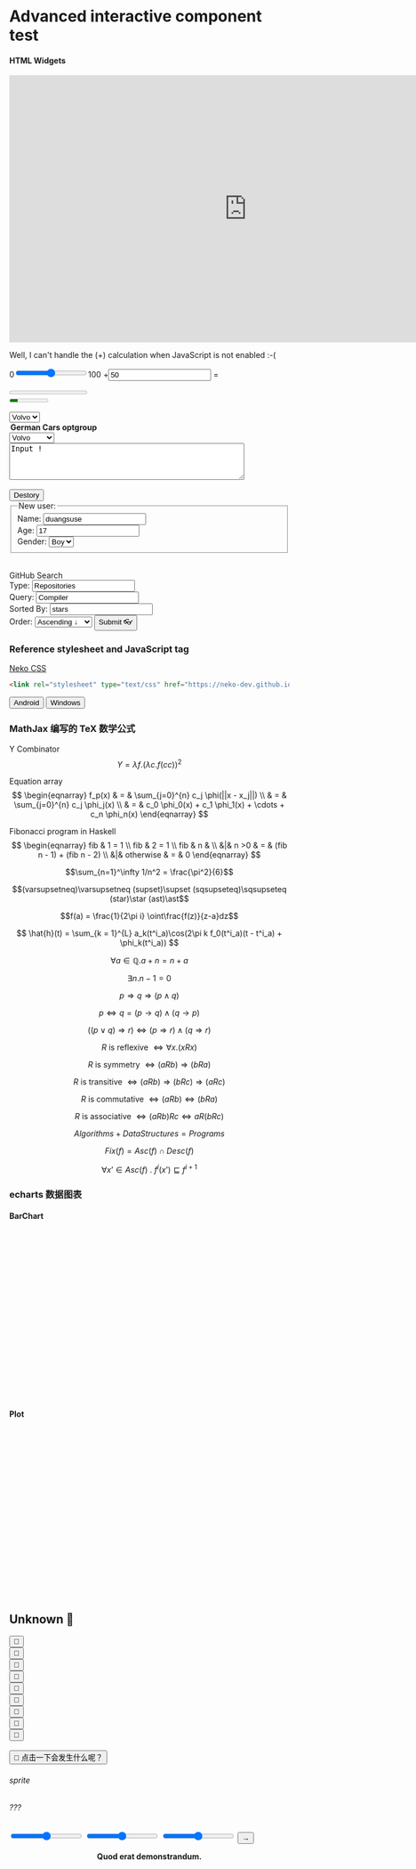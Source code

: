 # Advanced interactive component test

#### HTML Widgets

<noframes>Well, missing a embed from YouTube, right<br></noframes>

<iframe width="853" height="480" src="https://www.youtube.com/embed/2MsN8gpT6jY" frameborder="0" allow="accelerometer; autoplay; encrypted-media; gyroscope; picture-in-picture" allowfullscreen></iframe>

<noscript>Well, I can't handle the (+) calculation when JavaScript is not enabled :-(<br></noscript>

<form oninput="x.value=Number.parseInt(a.value)+Number.parseInt(b.value);document.getElementById('intro-typesetting-p').value=x.value">
  0<input type="range" id="a" value="50">100
  +<input type="number" id="b" value="50" max="100">
  = <output name="x" for="a b"></output>
</form>

<progress id="intro-typesetting-p" value="0" min="0" max="150"></progress>
<br>
<meter value="2" min="0" max="10">2 out of 10</meter>
<br>

<select>
  <option value="volvo">Volvo</option>
  <option value="saab">Saab</option>
  <option value="opel">Opel</option>
  <option value="audi">Audi</option>
</select>

<optgroup label="German Cars optgroup"></optgroup>
<select>
  <option value="volvo">Volvo</option>
  <option value="saab">Saab</option>
  <option value="mercedes">Mercedes</option>
  <option value="audi">Audi</option>
</select>
<br>
<textarea rows="4" cols="50">
Input !
</textarea>
<br>
<dialog id="intro-typesetting-dialog"><span style="color:red">WARNING!!!</span> Running JavaScript thread spawn bomb...</dialog>
<br>
<input type="button" onclick="document.getElementById('intro-typesetting-dialog').setAttribute('open', '')" value="Destory" />
<br>
<form>
  <fieldset>
    <legend>New user:</legend>
    Name: <input type="text" placeholder="you name" maxlength="10" value="duangsuse"><br>
    Age: <input type="number" max="80" value="17"><br>
    Gender: <select>
      <option value="♂">Boy</option>
      <option value="♀">Girl</option>
    </select>
  </fieldset>
</form>
<br>
<form action="//github.com/search" method="get">
  <summary>GitHub Search</summary>
  Type: <input type="text" name="type" value="Repositories"><br>
  Query: <input type="text" name="q" value="Compiler"><br>
  Sorted By: <input type="text" name="s" value="stars"><br>
  Order: <select name="o">
  <!-- 箭头从小值指向大值 -->
    <option value="asc">Ascending ↓</option>
    <option value="desc">Descending ↑</option>
  </select>
  <input type="submit" value="Submit 👓">
</form>

### Reference stylesheet and JavaScript tag

[Neko CSS](https://neko-dev.github.io/neko.css/)

```html
<link rel="stylesheet" type="text/css" href="https://neko-dev.github.io/neko.css/dist/css/neko.css">
```

<link rel="stylesheet" type="text/css" href="https://neko-dev.github.io/neko.css/dist/css/neko.css">

<script type="text/javascript">
function sety(s) {document.getElementsByTagName('output')['y'].innerHTML=s;}
</script>
<button id="intro_typesetting_neko_ia" class="neko-btn merge shadow neko-color-green" onclick="sety('<var>dr</var>oid 📱')">Android</button>
<button id="intro_typesetting_neko_ib" class="neko-btn merge shadow neko-color-blue" onclick="sety('win 🖥')">Windows</button>
<br>
<output name="y" for="intro_typesetting_neko_ia intro_typesetting_neko_-_ib"></output>

### MathJax 编写的 TeX 数学公式

<script type="text/javascript" src="https://cdnjs.cloudflare.com/ajax/libs/mathjax/2.7.5/MathJax.js?config=TeX-AMS-MML_HTMLorMML" defer></script>

Y Combinator
$$Y = \lambda f. (\lambda c. f (c c))^2$$

Equation array
$$
\begin{eqnarray}
 f_p(x) & = & \sum_{j=0}^{n} c_j \phi(||x - x_j||)  \\
& = & \sum_{j=0}^{n} c_j \phi_j(x) \\
& = & c_0 \phi_0(x) + c_1 \phi_1(x) + \cdots + c_n \phi_n(x)
\end{eqnarray}
$$

Fibonacci program in Haskell
$$
\begin{eqnarray}
fib & 1 = 1 \\
fib & 2 = 1 \\
fib & n & \\
&|& n >0 & = & (fib n - 1) + (fib n - 2) \\
&|& otherwise & = & 0
\end{eqnarray}
$$

$$\sum_{n=1}^\infty 1/n^2 = \frac{\pi^2}{6}$$

$$(varsupsetneq)\varsupsetneq (supset)\supset (sqsupseteq)\sqsupseteq (star)\star (ast)\ast$$

$$f(a) = \frac{1}{2\pi i} \oint\frac{f(z)}{z-a}dz$$

$$
\hat{h}(t) = \sum_{k = 1}^{L} a_k(t^i_a)\cos(2\pi k f_0(t^i_a)(t - t^i_a) + \phi_k(t^i_a))
$$

$$\forall{a\in{\mathbb{Q}}}. a+n=n+a$$

$$\exists{n}. n-1=0$$

$$p \Rightarrow q \Rightarrow (p\land q)$$

$$p \Leftrightarrow q = (p \rightarrow q) \land (q \rightarrow p)$$

$$((p \lor q) \Rightarrow r) \Leftrightarrow (p \Rightarrow r) \land (q \Rightarrow r)$$

$$\mathit{R} \text{ is reflexive } \Leftrightarrow \forall{x}. (x \mathit{R} x)$$

$$\mathit{R} \text{ is symmetry } \Leftrightarrow (a \mathit{R} b) \Rightarrow (b \mathit{R} a)$$

$$\mathit{R} \text{ is transitive } \Leftrightarrow (a \mathit{R} b) \Rightarrow (b \mathit{R} c) \Rightarrow (a \mathit{R} c)$$

$$\mathit{R} \text{ is commutative } \Leftrightarrow (a \mathit{R} b) \Leftrightarrow (b \mathit{R} a)$$

$$\mathit{R} \text{ is associative } \Leftrightarrow (a \mathit{R} b) \mathit{R} c \Leftrightarrow a \mathit{R} (b \mathit{R} c)$$

$$Algorithms + Data Structures = Programs$$

$$Fix(f)=Asc(f)\cap Desc(f)$$

$$\forall x’ \in \mathit{Asc}(f) \ . \ f^i(x’) \sqsubseteq f^{i+1}$$


### echarts 数据图表

#### BarChart

<script src="https://www.echartsjs.com/examples/vendors/echarts/echarts.min.js" defer></script>

<style>
#chart { width: 512px; height: 300px }
</style>
<div id="chart"></div>
<script type="text/javascript">
const onload = (fn)=> {
  let bus=document.addEventListener.bind(document, 'DOMContentLoaded');
  bus(fn); };

onload(function(){
var testChart = echarts.init(document.getElementById('chart'));

var option = {
  title: { text: '小林家的苹果派' },
  toolbox: {
      feature: {
          dataZoom: { yAxisIndex: 'none' },
          restore: {},
          saveAsImage: {}
      }
  },
  tooltip: {},
  dataZoom: [
      {
          show: true,
          realtime: true,
          start: 0,
          end: 512
      },
      {
          type: 'inside',
          realtime: true,
          start: 0,
          end: 512
      }
  ],
  legend: { data: ['苹果派份数'], x: 'middle' },
  xAxis: {
      data: ['龙 A', '龙 B', '龙 C', '小林']
  },
  yAxis: {},
  series: [{
      name: '苹果派份数',
      type: 'bar',
      data: ['2', '1', '4', '9']
  }]
};

testChart.setOption(option);
});
</script>

#### Plot

<style>
#chart2 { width: 512px; height: 300px }
</style>
<div id="chart2"></div>

<script>
function range(start, stop, step = 1) {
  let res = [];
  for (let i=start; i<stop; i+=step) {
    res.push(i);
  } return res;
}

/**
Now I know Object.assign is more efficient...
*/
function copy(obj) {return Object.assign({}, obj);}
function mix(obj, ext) {
  let names /*It's enough.*/ = Object.getOwnPropertyNames(ext);
  let renew = copy(obj);
  for (let name of names) {
    renew[name] = ext[name];
  }
  return renew;
}

onload(() => {
  let chart2 = echarts.init(document.getElementById('chart2'));

  let xrange = range(0,100,1);
  let type = 'value';
  let datazoom_defs = { realtime: true, start: 0, end: 512 };
  let line_defs = { type: 'line', smooth: true };

  let sinys = mix(line_defs, {data:xrange.map(Math.sin)});

  let {cos, tan, asin, acos, tanh, exp, log, hypot, fround, random, pow, trunc} = Math;

  let funs = [cos, tan, asin, acos, tanh, exp, log, hypot, fround, random, pow, trunc];

  let option = {
    title: { text: 'Triangle waves and more' },
    xAxis: { type, data: xrange },
    yAxis: { type },
    tooltip: { trigger: 'axis' },
    toolbox: {
        feature: {
            dataZoom: { yAxisIndex: 'none' },
            restore: {}, saveAsImage: {}}},
    dataZoom: [
        mix(datazoom_defs, {show: true}),
        mix(datazoom_defs, {type: 'inside'})],

    legend: mix({ x: 'middle' }, {data: funs.map(f => f.name)}),
    series: funs.map(f => mix(line_defs, {name:f.name, data:xrange.map(f)}))
  }

  chart2.setOption(option);
});
</script>

<link rel="stylesheet" href="resources/css/security-effect.css" />

## <a id="cysp">Unknown</a> <a id="chickenz" class="chicken-anim">🐔</a>

<div id="🐣">
  <button class="chicken-anim" id="chkens0">🐔</button>
  <br><button class="chicken-anim" id="chkens1">🐔</button>
  <br><button class="chicken-anim" id="chkens2">🐔</button>
  <br><button class="chicken-anim" id="chkens3">🐔</button>
  <br><button class="chicken-anim" id="chkens4">🐔</button>
  <br><button class="chicken-anim" id="chkens5">🐔</button>
  <br><button class="chicken-anim" id="chkens6">🐔</button>
  <br><button class="chicken-anim" id="chkens7">🐔</button>
  <br><button class="chicken-anim" id="chkens8">🐔</button>
  <br><br>
  <button id="cc" class="neko-btn merge shadow neko-color-green"><text class="chicken-anim" style="display:inline-block">🤔</text> 点击一下会发生什么呢？</button>
  <h6>sprite</h6>
  <h6>???</h6>
  <input id="sound-vol" type="range" min="0" max="100" />
  <input id="rate-ctr" type="range" min="50" max="400" />
  <input id="skip-ctr" type="range" min="-10" max="10" />
  <button id="skip-do" class="neko-btn merge shadow neko-color-lime">→</button>
</div>

<script src="https://cdnjs.cloudflare.com/ajax/libs/howler/2.1.2/howler.core.min.js" integrity="sha256-q2vnVvwrx3RbYXPyAwx7c2npmULQg2VdCXBoJ5+iigs=" crossorigin="anonymous"></script>
<script>
const byId = document.getElementById.bind(document);

onload(()=> {
  const loc = 'resources/audio/15e14b2ca405cc4a0419f4091f125b7235b8264d.mp3';
  const chilk = '🐣';

  let
    rate_ctr = byId('rate-ctr'),
    skip_ctr = byId('skip-ctr')
    skip_btn = byId('skip-do');

  let pos = 0,
      skp = 0;

  skip_ctr.oninput = (line) => {
    skp = Number.parseInt(skip_ctr.value);
    console.log("New skip offset ", skp);
  };

  skip_btn.onclick = () => {
    console.log("Skipping, ", skp, pos);

    if (Howler.usingWebAudio) {
      pos=Howler.ctx.currentTime;
      Howler.ctx.currentTime = pos + skp;
    }
    else {ud83dudc14.seek(skp);}
  };

  rate_ctr.oninput = (line) => {
    let metr = Number.parseInt(rate_ctr.value) *0.01;
    ud83dudc14.rate(metr);
    console.log("New playback rate ", metr);
  };

  let lyric_points = range(1,8+1).map(i => byId(`chkens${i}`));
  for (let elem of lyric_points) {
    elem.onclick = () => {elem.innerText='🐣';elem.classList.add(chicken_anim)};
  }

  let volumer = byId('sound-vol');
  volumer.oninput = (line) => {
    let metr = Number.parseInt(volumer.value) *0.01;
    ud83dudc14.volume(metr)
    console.log("New volume ", metr);
  };

  let tried = 0; // 要按 N 次才有效果...
  let lyrics = false;

  function 壮士() {alert("🐔 LOVE YOU！");}

  let ud83dudc14 = new Howl({src:[loc],autoplay:false,onend:壮士});
  let chi = byId(chilk);
  let cc = byId('cc');

  function truncMovePoint(dx) { while (Math.trunc(dx) !==dx) {dx = dx*10;} return dx; }
  function accMovePoint(dx, greater=1) { while (dx <greater) {dx = dx*10;} return dx; }

  function pick(xs) {
    let i = truncMovePoint(Math.random());
    return xs[i %xs.length];
  }

  // Why dont use ES6 template string?
  let 鸡lyrics = "只因你太美 baby 只因你太美 baby|只因你实在是太美 baby 只因你太美 baby|迎面走来的你让我如此蠢蠢欲动|这种感觉我从未有|Cause I got a crush on you who you|你是我的我是你的谁|再多一眼看一眼就会爆炸|再近一点靠近点快被融化|想要把你占为己有baby bae|不管走到哪里都会想起的人是你 you you|我应该拿你怎样|uh 所有人都在看着你|我的心总是不安|oh 我现在已病入膏肓|eh eh 难道真的因为你而疯狂吗|我本来不是这种人|因你变成奇怪的人|第一次呀变成这样的我|不管我怎么去否认|只因你太美 baby 只因你太美 baby|只因你实在是太美 baby 只因你太美 baby|oh eh oh 现在确认地告诉我|oh eh oh 你到底属于谁|oh eh oh 现在确认地告诉我|oh eh oh 你到底属于谁 就是现在告诉我|跟着这节奏 缓缓 make wave|甜蜜的奶油 it's your birthday cake|男人们的 game call me 你恋人|别被欺骗愉快的 I wanna play|我的脑海每分每秒只为你一人沉醉|最迷人让我神魂颠倒是你身上香水|oh right baby I'm fall in love with you|我的一切你都拿走只要有你就已足够|我到底应该怎样|uh 我心里一直很不安|其他男人们的视线|Oh 全都只看向你的脸|Eh eh 难道真的因为你而疯狂吗|我本来不是这种人|因你变成奇怪的人|第一次呀变成这样的我|不管我怎么去否认|只因你太美 baby 只因你太美 baby|只因你实在是太美 baby 只因你太美 baby|我愿意把我的全部都给你|我每天在梦里都梦见你还有我闭着眼睛也能看到你|现在开始我只准你看我|I don't wanna wake up in dream 我只想看你这是真心话|只因你太美 baby 只因你太美 baby|只因你实在是太美 baby 只因你太美 baby|oh eh oh 现在确认的告诉我|oh eh oh 你到底属于谁|oh eh oh 现在确认的告诉我|oh eh oh 你到底属于谁就是现在告诉我".split("|");

  const chicken_anim = 'chicken-anim';

  // recursive callback until 鸡lyrics is empty
  let $delay_max = 1000;
  const selectJTime = ()=> accMovePoint(Math.random(), $delay_max);
  let reent;
  const 鸡你太美 = ()=>setTimeout(reent=()=> {
    if (!lyrics) return;
    let chik = 鸡lyrics.pop();
    let elem = pick(lyric_points);
    console.log("Selected: ", elem, chik);
    elem.innerText += chik + "\t";

    if (chik.length %2==0) {
      elem.classList.remove(chicken_anim);
    }

    if (鸡lyrics.length ===0) return;
    let next_time = selectJTime();
    console.log("Next launch: ", next_time);
    setTimeout(reent, next_time);

    $delay_max -= accMovePoint(Math.random(), 20);
    if ($delay_max <500) $delay_max=500;
  }, selectJTime());

  cc.onclick = ()=> {
    switch (tried) {
    case 0:
      byId('cysp').innerText = 'Chicken! You are SO PREETY!';
      ud83dudc14.once('load', ()=>ud83dudc14.play());
      cc.innerText = '好奇心害死猫！🐔';
      break;
    case 1:
      ud83dudc14.play();
      cc.innerText = '😭 不！放我出去！';
      break;
    case 2:
      lyrics = true;
      鸡你太美();
      break;
    case 3:
      break;
    case 4:
      ud83dudc14.fade(1.0, 0.0, 5000);
      break;
    default:
      alert("WARNING: κȜùηȇΓ%ƀő̌	ʦʚưɛÊȗɯȬĝŏ3ǡ˸Ŏʻ˄ČΏğķƊʣ¶ ɮ!η\"À#Γ$ɑ%ū&Į'ȥ(ȕ)α*̽+Φ,ƀ-ƿ.ʝ/Ȕ0ͫ1͖2ˍ3ȫ4ļ5ť6ƨ7$8½9Ͱ:;Ȣ<5=ˏ>Ə?̀@ͩA̧BʹCĂDʯEwF GȡHI;J KLÃMNɞOɡPđQ˩R5SɸTɕUϡVʪWΆẌYƫZ˭[Ĵ\ƚ]ˍ^ƫ_Ǒ`DaăbϑcŻdÇeĺfΉgγhĲişjBkʩlξmˢnÔoǃpɝqŸrƁsÃtǒuʮvşwƄx¬yƍzĖ{ȧ|Ŀ}ϖ~ǣ΢ΰȹŇΉ͆śŗΎ¨ş£ŅΏ½Ō˶͖͞ΆƞÙ̆ιɉ΍ɯɾşĻ@Ȇ˶ Ʈ¡¢ŷ£Ω¤Ȅ¥̏¦ĳ§Ē¨A©³ª«K¬·­ǁ®Ɔ¯´°ͅ±6²¤³ˮ´kµ͚¶·˭¸̎¹ōº¸»΋¼T½ĺ¾΃¿̄À̷ÁųÂǆÃÄ,Å˂ÆȺÇ˱ÈÉξÊËŬÌġÍɶÎǣÏ͸ÐΛÑΣÒτÓǽÔɃÕǵÖā×̇ØáÙʭÚɊÛČÜÝɋÞ˷ß˒àOá͹âɚãθäæåȕæɬçlè¢éɀêɡëȮìĭíǊî̿ïɁðàñˊò΄ó^ôͮõǫö¶÷ȂøǐùȕúόûƊüǖýîþȓÿĤĀƨāĖĂ©ăĐĄązĆćƄĈƢĉȗĊ̭ċ̼ČϓčȢĎͺďƥĐ˙đuĒēĔóĕͲĖðėϟĘðęǻĚĞěɷĜǊĝǡĞŦğɗĠ¤ġÌĢʹģOĤȻĥĦɛħ®Ĩƶĩ¡Īʟī");
      cc.innerHTML = '<img src="https://raw.githubusercontent.com/XUranus/jinitaimei/master/demo.gif" />';
      ud83dudc14.stop();
    }
    ++tried;
  };
});
</script>

$$\textbf{Quod erat demonstrandum.}$$
